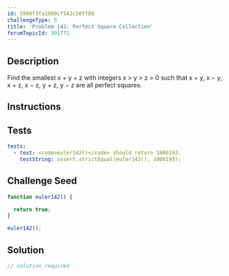 ```yaml
---
id: 5900f3fa1000cf542c50ff0d
challengeType: 5
title: 'Problem 142: Perfect Square Collection'
forumTopicId: 301771
---
```


## Description

<section id='description'>

Find the smallest x + y + z with integers x > y > z > 0 such that x + y, x − y, x + z, x − z, y + z, y − z are all perfect squares.

</section>

## Instructions

<section id='instructions'>

</section>

## Tests

<section id='tests'>

```yml
tests:
  - text: <code>euler142()</code> should return 1006193.
    testString: assert.strictEqual(euler142(), 1006193);

```

</section>

## Challenge Seed

<section id='challengeSeed'>

<div id='js-seed'>

```js
function euler142() {

  return true;
}

euler142();
```

</div>

</section>

## Solution

<section id='solution'>

```js
// solution required
```

</section>
